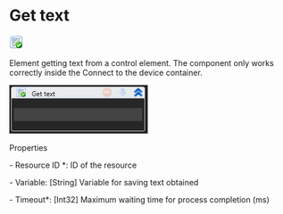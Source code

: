 # Get text

![](<../../../.gitbook/assets/0 (94).png>)

Element getting text from a control element. The component only works correctly inside the Connect to the device container.

![](<../../../.gitbook/assets/1 (69).png>)

Properties

&#x20;\- Resource ID \*: ID of the resource

&#x20;\- Variable: \[String] Variable for saving text obtained

&#x20;\- Timeout\*: \[Int32] Maximum waiting time for process completion (ms)
